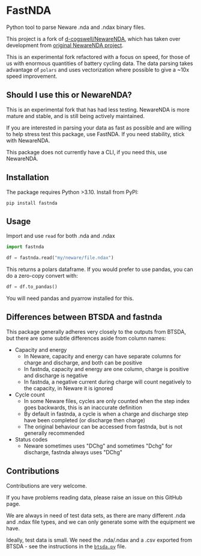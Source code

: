 # FastNDA

Python tool to parse Neware .nda and .ndax binary files.

This project is a fork of [d-cogswell/NewareNDA](https://github.com/d-cogswell/NewareNDA), which has taken over development from [original NewareNDA project](https://github.com/Solid-Energy-Systems/NewareNDA).

This is an experimental fork refactored with a focus on speed, for those of us with enormous quantities of battery cycling data. The data parsing takes advantage of `polars` and uses vectorization where possible to give a ~10x speed improvement.

## Should I use this or NewareNDA?

This is an experimental fork that has had less testing. NewareNDA is more mature and stable, and is still being actively maintained.

If you are interested in parsing your data as fast as possible and are willing to help stress test this package, use FastNDA. If you need stability, stick with NewareNDA.

This package does not currently have a CLI, if you need this, use NewareNDA.

## Installation

The package requires Python >3.10. Install from PyPI:
```
pip install fastnda
```

## Usage

Import and use `read` for both .nda and .ndax

```python
import fastnda

df = fastnda.read("my/neware/file.ndax")
```
This returns a polars dataframe. If you would prefer to use pandas, you can do a zero-copy convert with:
```python
df = df.to_pandas()
```
You will need pandas and pyarrow installed for this.

## Differences between BTSDA and fastnda

This package generally adheres very closely to the outputs from BTSDA, but there are some subtle differences aside from column names:
- Capacity and energy
  - In Neware, capacity and energy can have separate columns for charge and discharge, and both can be positive
  - In fastnda, capacity and energy are one column, charge is positive and discharge is negative
  - In fastnda, a negative current during charge will count negatively to the capacity, in Neware it is ignored
- Cycle count
  - In some Neware files, cycles are only counted when the step index goes backwards, this is an inaccurate definition
  - By default in fastnda, a cycle is when a charge and discharge step have been completed (or discharge then charge)
  - The original behaviour can be accessed from fastnda, but is not generally recommended
- Status codes
  - Neware sometimes uses "DChg" and sometimes "Dchg" for discharge, fastnda always uses "DChg"

## Contributions

Contributions are very welcome.

If you have problems reading data, please raise an issue on this GitHub page.

We are always in need of test data sets, as there are many different .nda and .ndax file types, and we can only generate some with the equipment we have.

Ideally, test data is small. We need the .nda/.ndax and a .csv exported from BTSDA - see the instructions in the [`btsda.py`](fastnda/btsda.py) file.
